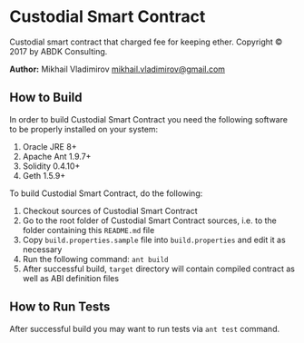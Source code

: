 # Custodial Smart Contract #

Custodial smart contract that charged fee for keeping ether.
Copyright © 2017 by ABDK Consulting.

**Author:** Mikhail Vladimirov <mikhail.vladimirov@gmail.com>

## How to Build ##

In order to build Custodial Smart Contract you need the following software to
be properly installed on your system:

1. Oracle JRE 8+
2. Apache Ant 1.9.7+
3. Solidity 0.4.10+
4. Geth 1.5.9+

To build Custodial Smart Contract, do the following:

1. Checkout sources of Custodial Smart Contract
2. Go to the root folder of Custodial Smart Contract sources, i.e. to the folder
   containing this `README.md` file
3. Copy `build.properties.sample` file into `build.properties` and
   edit it as necessary
4. Run the following command: `ant build`
5. After successful build, `target` directory will contain compiled contract
   as well as ABI definition files

## How to Run Tests ##

After successful build you may want to run tests via `ant test` command.
